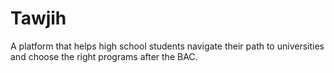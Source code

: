 # Tawjih
A platform that helps high school students navigate their path to universities and choose the right programs after the BAC.
